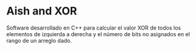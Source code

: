 # Aish and XOR

Software desarrollado en C++ para calcular el valor XOR de todos los elementos de izquierda a derecha y el número de bits no asignados en el rango de un arreglo dado.


